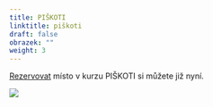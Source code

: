 ```yaml
---
title: PIŠKOTI
linktitle: piškoti
draft: false
obrazek: ""
weight: 3
---
```

[Rezervovat](https://brezanek.webooker.eu/Courses/Register/126474?returnUrl=Courses&tabName=detail) místo v kurzu PIŠKOTI si můžete již nyní.

![](/assets/media/baner_piskoti-1-.jpg)